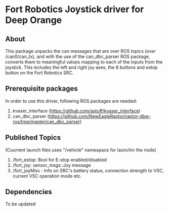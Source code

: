 #  Fort Robotics Joystick driver for Deep Orange 

## About
This package unpacks the can messages that are over ROS topics (over /can0/can_tx), and with the use of the can_dbc_parser ROS package, converts them to meaningful values mapping to each of the inputs from the joystick. This includes the left and right joy axes, the 8 buttons and estop button on the Fort Robotics SRC.

## Prerequisite packages
In order to use this driver, following ROS packages are needed:
1. kvaser_interface (https://github.com/astuff/kvaser_interface) 
2. can_dbc_parser (https://github.com/NewEagleRaptor/raptor-dbw-ros/tree/master/can_dbc_parser)

## Published Topics
(Cuurrent launch files uses "/vehicle" namespace for launchin the node)
1. /fort_estop: Bool for E-stop enabled/disabled
2. /fort_joy: sensor_msgs::Joy message
3. /fort_joyMisc : Info on SRC's battery status, connection strength to VSC, current VSC operation mode etc.

## Dependencies
To be updated

